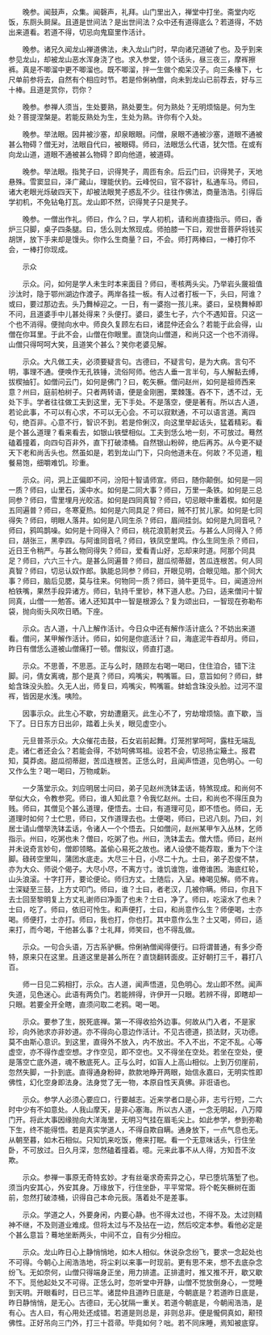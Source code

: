 <!-- { "loadSidebar": true } -->
　　晚参。闻鼓声，众集。闻磬声，礼拜。山门里出入，禅堂中打坐。斋堂内吃饭，东厕头屙屎。且道是世间法？是出世间法？众中还有道得底么？若道得，不妨出来道看。若道不得，切忌向鬼窟里作活计。

　　晚参。诸兄久闻龙山禅道佛法，未入龙山门时，早向诸兄道破了也。及乎到来参见龙山，却被龙山恶水浑身浇了也。求入参堂，领个话头，昼三夜三，摩裈擦裤。真是不唧溜中更不唧溜也。既不唧溜，拌一生做个痴呆汉子。向三条椽下，七尺单前参将去，自然有个相应时节。若是伶俐衲僧，向未到龙山已前荐去，好与三十棒。且道是赏你，罚你？

　　晚参。参禅人须当，生处要熟，熟处要生。何为熟处？无明烦恼是。何为生处？菩提涅槃是。若能反熟处为生，生处为熟。许你有个入处。

　　晚参。举法眼。因井被沙塞，却泉眼眼。问僧，泉眼不通被沙塞，道眼不通被甚么物碍？僧无对，法眼自代曰，被眼碍。师曰，法眼恁么代语，犹欠悟。在或有向龙山道，道眼不通被甚么物碍？即向他道，被道碍。

　　晚参。举法眼。指凳子曰，识得凳子，周匝有余。后云门曰，识得凳子，天地悬殊。雪窦显曰，泽广藏山，理能伏豹。云峰悦曰，官不容针，私通车马。师曰，诸大老眼光烁破四天下，却被法眼凳子惑乱不少。往往作佛法，商量浩浩。引得后学初机，不免钻龟打瓦。龙山即不然，识得凳子只是凳子。

　　晚参。一僧出作礼。师曰，作么？曰，学人初机，请和尚直捷指示。师曰，香炉三只脚，桌子四条腿。曰，恁么则太煞现成。师拍膝一下曰，观世音菩萨将钱买胡饼，放下手来却是馒头。你作么生商量？曰，不会。师打两棒曰，一棒打你不会，一棒打你现成。

　　示众

　　示众。问，如何是学人未生时本来面目？师曰，枣核两头尖。乃举岩头奯祖值沙汰时，隐于鄂州湖边作渡子。两岸各挂一板。有人过者打板一下，头曰，阿谁？或曰，要过那边去。头乃舞棹迎之。一日，有一婆抱一孩儿来。婆曰，呈桡舞棹即不问，且道婆手中儿甚处得来？头便打。婆曰，婆生七子，六个不遇知音。只这一个也不消得。便抛向水中。师良久复顾左右曰，诸昆仲还会么？若能于此会得，山僧在你耳里。于此不会，山僧在你眼里。直饶向山僧道，和尚只这一个也不消得。山僧只得呵呵大笑，且道笑个甚么？笑你老婆见解。

　　示众。大凡做工夫，必须要疑言句。古德曰，不疑言句，是为大病。言句不明，事理不通。便唤作无孔铁锤，流俗阿师。他古人垂一言半句，与人解黏去缚，拔楔抽钉。如僧问云门，如何是佛门？曰，乾矢橛。僧问赵州，如何是祖师西来意？州曰，庭前柏树子。只者两转语，便是金刚圈，栗棘篷。吞不下，透不过，无处下手。学者往往做工夫到这里，无下手处。不是落空，便是著有。所以古人道，若论此事，不可以有心求，不可以无心会。不可以寂默通，不可以语言道。离四句，绝百非。心意不行，智识不到。若是伶俐汉，向这里举起话头，猛着精彩。看是个甚么道理？看来看去，如银山铁壁相似。工夫到恁么地一刻，不可放过。蓦然磕着撞着，向四句百非外，直下打破漆桶。自然银山粉碎，绝后再苏。从今更不疑天下老和尚舌头也。然虽如是，若到龙山门下，只向他道未在。何故？不见道，粗餐易饱，细嚼难饥。珍重。

　　示众。问，洞上正偏即不问，汾阳十智请师宣。师曰，随你颠倒。如何是一同一质？师曰，山里石，溪中水。如何是二同大事？师曰，万里一条铁。如何是三总同参？师曰，雪里埋月光皎洁。如何是四同真智？师曰，切忌眼中重着楔。如何是五同遍普？师曰，冬寒夏热。如何是六同具足？师曰，贼不打贫儿家。如何是七同得失？师曰，明眼人落井。如何是八同生杀？师曰，眉间挂剑。如何是九同音吼？师曰，鸦鸣鹊噪。如何是十同得入？师曰，桃花浪箭射灵云。与甚么人同得入？师曰，胡张三，黑李四。与阿谁同音吼？师曰，铁凤空里鸣。作么生同生杀？师曰，近日王令稍严。与甚么物同得失？师曰，爱看青山好，忘却来时道。阿那个同具足？师曰，六六三十六。是甚么同遍普？师曰，甜瓜彻蒂甜，苦瓜连根苦。何人同真智？师曰，切忌认奴作郎。孰能总同参？师曰，开眼见明，合眼见暗。那个同大事？师曰，脑后见腮，莫与往来。何物同一质？师曰，骑牛更觅牛。曰，闻道汾州柏铁嘴，果然手段异诸方。师曰，轨持千里钞，林下道人悲。乃曰，适来僧问十智同真，山僧一一勉答。诸人还知其中一智是根源么？复为颂出曰，一智现在弥勒布袋，抛向街头风吹日晒。下座。

　　示众。古人道，十八上解作活计。今日众中还有解作活计底么？不妨出来道看。僧问，某甲解作活计。师曰，如何是你底活计？曰，海底泥牛吞却月。师曰，昨日有僧恁么道被山僧痛打一顿。僧拟议，师直打退。

　　示众。不思善，不思恶。正与么时，随顾左右喝一喝曰，住住洎合，错下注脚。问，倩女离魂，那个是真？师曰，鸡嘴尖，鸭嘴匾。曰，意旨如何？师曰，蚌蛤含珠没头脸。久无人出，师复曰，鸡嘴尖，鸭嘴匾。蚌蛤含珠没头脸。过河不湿裈，皆因是水浅。咦险。

　　因事示众。此生心不歇，穷劫遭磨灭。此生心不了，穷劫增烦恼。直下歇，当下了。日日东方日出卯，踏着上头关，眼见虚空小。

　　元旦普茶示众。大众催花击鼓，石女岩前起舞。灯笼拊掌呵呵，露柱无端乱走。诸仁者还会么？若能会得，不妨呵佛骂祖。设若不会，切忌扬尘簸土。报君知，莫莽卤。甜瓜彻蒂甜，苦瓜连根苦。正恁么时，且闻声悟道，见色明心。一句又作么生？喝一喝曰，万物咸新。

　　一夕落堂示众。刘应明居士问曰，弟子见赵州洗钵盂话，特煞现成。和尚何不举似大众，令教参究。师曰，谁人知此意？令我忆赵州。士曰，和尚也不得压良为贱。师曰，其僧见个甚么道理，便悟去。士曰，有道理可见，即不悟也。师曰，无道理时如何？士伫思，师曰，又作道理去也。士便喝，师曰，已迟八刻。乃曰，刘居士请山僧举洗钵盂话，令诸人一个个悟去。只如僧问，赵州某甲乍入丛林，乞师指示。州曰，吃粥也未？僧曰，吃粥了也。州曰，洗钵盂去。僧大悟。师曰，赵州并未说奇言妙句，僧即领略。盖偷心易死之故也。诸人设使不能荐取，重为下个注脚。碌砖空里叫，蒲团水底走。大尽三十日，小尽二十九。士曰，弟子忍俊不禁，亦为大众、师说个偈子。大尽小尽，不离方寸。谁饥谁饱，谁倦谁困。海底红轮，山头浪滚。十字打开，要论便论。师归方丈。士随后，入呈。棒喝见解。师不肯。士深疑至三鼓，上方丈叩门。师曰，谁？士曰，者老汉，几被你瞒。师曰，你且下去士回至黎明复上方丈礼谢师曰净面了也未？士曰，净了。师曰，吃滚水了也未？士曰，吃了。师曰，依旧可怜生。和声便打，士曰，和尚意作么生？师便喝，士亦喝。师便打，士亦打。师曰，我也打，你也打。其中意作么生？士又喝，师曰，适来打，而今喝，干他甚么事？士礼拜，师笑曰，也不得乱做。

　　示众。一句合头语，万古系驴橛。伶俐衲僧闻得便行。曰将谓普通，有多少奇特，原来只在这里。且道这里是甚么所在？直饶翻转面皮。正好朝打三千，暮打八百。

　　师一日见二鸦相打，示众。古人道，闻声悟道，见色明心。龙山即不然。闻声失道，见色迷心。此语有两负门。若能辨得，许伊开一只眼。若辨不得，即瞎却一只眼。若要全开全瞎，直须问取二老鸦。喝一喝。

　　示众。要参了生，脱死底禅。第一不得收拾外边事。何故从门入者，不是家珍，向外驰求亦非妙道。亦不得向心意边作活计。不见古德道，损法财，灭功德。莫不由斯心意识。到这里，直得外不放入，内不放出。不入不出，不定不乱。心等虚空，亦不得作虚空想。才作空见，即不空也。又不得坐在空处。若坐在空处，便是落空亡底外道，魂不散底死人。正与么时，如盲人上高山相似。上到万仞崖前，忽然失脚，一扑到底。直得通身粉碎，款款地睁开两眼，始信永嘉曰，无明实性即佛性，幻化空身即法身。法身觉了无一物，本原自性天真佛。非诳语也。

　　示众。参学人必须心要应口，行要越志。近来学者口是心非，志亏行短，二六时中少有不如意处。人我山摩天，是非心塞海。所以古人道，一念无明起，八万障门开。将此大事因缘抛向大洋海里，无明习气挂在眉毛尖上。如此参学，参到弥勒下生，终不能得悟。若是真实学道人，不得自欺自瞒。通身放下，一点气息也无。从朝至暮，如木石相似。只知饥来吃饭，倦来打眠。看一个无意味话头，行住坐卧，不可放过。日久月深，忽然磕着撞着。噫。元来此事不从人得，方知吾不汝欺。

　　示众。参禅一事原无奇特玄妙。才有丝毫求奇索异之心，早已堕坑落堑了也。须当内安其心，外安其身。万缘放下，行住坐卧，平平常常。将个乾矢橛树在面前，忽然打破漆桶，识得自己本命元辰。落着处不是差事。

　　示众。学道之人，外要身闲，内要心静。也不得太过也，不得不及。太过则精神不继，不及则道业难成。但将太过与不及拈在一边，然后咬定本参。看他必定是个甚么意旨？蓦地坐断两头，中间不立，自有少分相应。

　　示众。龙山昨日心上静悄悄地，如木人相似。休说杂念纷飞，要求一念起处也不可得。今朝心上闹浩浩地，将尘刹以来事一时现前。更有思不来，想不去底杂念纷飞。无如奈何，山僧只得端身正坐，用力排遣。正排遣时，推又推不开，歇又歇不下。觅他起处又不可得。正恁么时，忽听堂中开静，山僧不觉放倒身心，一觉睡到天明。开眼看时，日已三竿。诸昆仲且道昨日底是，今朝底是？若道昨日底是，昨日静悄悄，是无心。古德曰，无心犹隔一重关。若道今朝底是，今朝闹浩浩，是有心。古人曰，有心用处还成错。若道是则总是，非则总非。便是儱侗真如，颟顸佛性。正好吊向三门外，打三十苕帚。毕竟如何？咄。若不同床睡，焉知被底穿。

